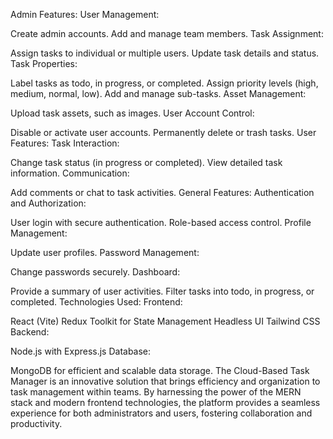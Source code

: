 Admin Features:
User Management:

Create admin accounts.
Add and manage team members.
Task Assignment:

Assign tasks to individual or multiple users.
Update task details and status.
Task Properties:

Label tasks as todo, in progress, or completed.
Assign priority levels (high, medium, normal, low).
Add and manage sub-tasks.
Asset Management:

Upload task assets, such as images.
User Account Control:

Disable or activate user accounts.
Permanently delete or trash tasks.
User Features:
Task Interaction:

Change task status (in progress or completed).
View detailed task information.
Communication:

Add comments or chat to task activities.
General Features:
Authentication and Authorization:

User login with secure authentication.
Role-based access control.
Profile Management:

Update user profiles.
Password Management:

Change passwords securely.
Dashboard:

Provide a summary of user activities.
Filter tasks into todo, in progress, or completed.
Technologies Used:
Frontend:

React (Vite)
Redux Toolkit for State Management
Headless UI
Tailwind CSS
Backend:

Node.js with Express.js
Database:

MongoDB for efficient and scalable data storage.
The Cloud-Based Task Manager is an innovative solution that brings efficiency and organization to task management within teams. By harnessing the power of the MERN stack and modern frontend technologies, the platform provides a seamless experience for both administrators and users, fostering collaboration and productivity.
